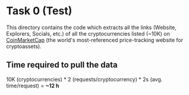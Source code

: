# Task 0 (Test)

This directory contains the code which extracts all the links (Website, Explorers, Socials, etc.) of all the 
cryptocurrencies listed (~10K) on [CoinMarketCap](https://coinmarketcap.com) (the world's most-referenced price-tracking 
website for cryptoassets).


## Time required to pull the data

10K (cryptocurrencies) * 2 (requests/cryptocurrency) * 2s (avg. time/request) = **~12 h**

